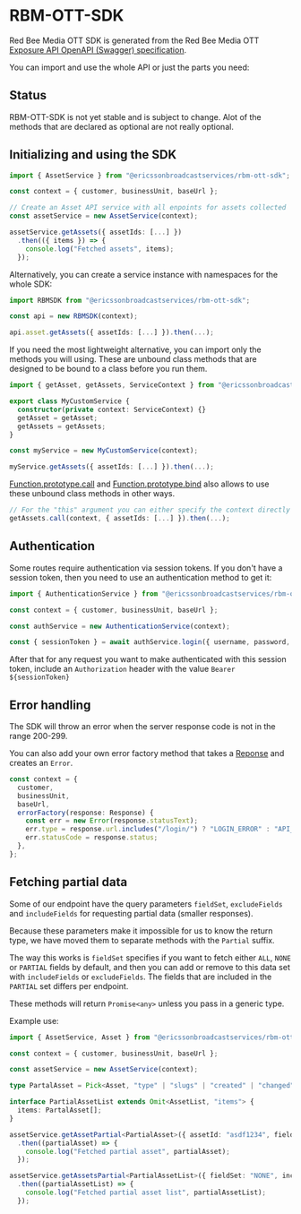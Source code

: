 # RBM-OTT-SDK

Red Bee Media OTT SDK is generated from the Red Bee Media OTT [Exposure API OpenAPI (Swagger) specification](https://exposure.api.redbee.live/docs/).

You can import and use the whole API or just the parts you need:

## Status

RBM-OTT-SDK is not yet stable and is subject to change. Alot of the methods that are declared as optional are not really optional.

## Initializing and using the SDK

```ts
import { AssetService } from "@ericssonbroadcastservices/rbm-ott-sdk";

const context = { customer, businessUnit, baseUrl };

// Create an Asset API service with all enpoints for assets collected
const assetService = new AssetService(context);

assetService.getAssets({ assetIds: [...] })
  .then(({ items }) => {
    console.log("Fetched assets", items);
  });
```

Alternatively, you can create a service instance with namespaces for the whole SDK:

```ts
import RBMSDK from "@ericssonbroadcastservices/rbm-ott-sdk";

const api = new RBMSDK(context);

api.asset.getAssets({ assetIds: [...] }).then(...);
```

If you need the most lightweight alternative, you can import only the methods you will using. These are unbound class methods that are designed to be bound to a class before you run them.

```ts
import { getAsset, getAssets, ServiceContext } from "@ericssonbroadcastservices/rbm-ott-sdk";

export class MyCustomService {
  constructor(private context: ServiceContext) {}
  getAsset = getAsset;
  getAssets = getAssets;
}

const myService = new MyCustomService(context);

myService.getAssets({ assetIds: [...] }).then(...);
```

[Function.prototype.call](https://developer.mozilla.org/en-US/docs/Web/JavaScript/Reference/Global_Objects/Function/call) and [Function.prototype.bind](https://developer.mozilla.org/en-US/docs/Web/JavaScript/Reference/Global_Objects/Function/bind) also allows to use these unbound class methods in other ways.

```ts
// For the "this" argument you can either specify the context directly or an object/instance with a property `context`.
getAssets.call(context, { assetIds: [...] }).then(...);
```

## Authentication

Some routes require authentication via session tokens. If you don't have a session token, then you need to use an authentication method to get it:

```ts
import { AuthenticationService } from "@ericssonbroadcastservices/rbm-ott-sdk";

const context = { customer, businessUnit, baseUrl };

const authService = new AuthenticationService(context);

const { sessionToken } = await authService.login({ username, password, device });
```

After that for any request you want to make authenticated with this session token, include an `Authorization` header with the value `Bearer ${sessionToken}`

## Error handling

The SDK will throw an error when the server response code is not in the range 200-299.

You can also add your own error factory method that takes a [Reponse](https://developer.mozilla.org/en-US/docs/Web/API/Response) and creates an `Error`.

```ts
const context = {
  customer,
  businessUnit,
  baseUrl,
  errorFactory(response: Response) {
    const err = new Error(response.statusText);
    err.type = response.url.includes("/login/") ? "LOGIN_ERROR" : "API_ERROR";
    err.statusCode = response.status;
  },
};
```

## Fetching partial data

Some of our endpoint have the query parameters `fieldSet`, `excludeFields` and `includeFields` for requesting partial data (smaller responses).

Because these parameters make it impossible for us to know the return type, we have moved them to separate methods with the `Partial` suffix.

The way this works is `fieldSet` specifies if you want to fetch either `ALL`, `NONE` or `PARTIAL` fields by default, and then you can add or remove to this data set with `includeFields` or `excludeFields`. The fields that are included in the `PARTIAL` set differs per endpoint.

These methods will return `Promise<any>` unless you pass in a generic type.

Example use:

```ts
import { AssetService, Asset } from "@ericssonbroadcastservices/rbm-ott-sdk";

const context = { customer, businessUnit, baseUrl };

const assetService = new AssetService(context);

type PartalAsset = Pick<Asset, "type" | "slugs" | "created" | "changed">;

interface PartialAssetList extends Omit<AssetList, "items"> {
  items: PartalAsset[];
}

assetService.getAssetPartial<PartialAsset>({ assetId: "asdf1234", fieldSet: "NONE", includeFields: "type,slugs,created,changed" })
  .then((partialAsset) => {
    console.log("Fetched partial asset", partialAsset);
  });

assetService.getAssetsPartial<PartialAssetList>({ fieldSet: "NONE", includeFields: "type,slugs,created,changed" })
  .then((partialAssetList) => {
    console.log("Fetched partial asset list", partialAssetList);
  });
```
